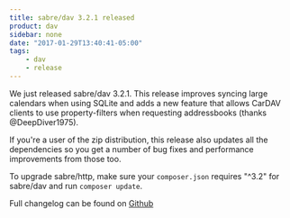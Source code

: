 ```yaml
---
title: sabre/dav 3.2.1 released
product: dav 
sidebar: none
date: "2017-01-29T13:40:41-05:00"
tags:
    - dav 
    - release
---
```


We just released sabre/dav 3.2.1. This release improves syncing large calendars
when using SQLite and adds a new feature that allows CarDAV clients to use
property-filters when requesting addressbooks (thanks @DeepDiver1975).

If you're a user of the zip distribution, this release also updates all the
dependencies so you get a number of bug fixes and performance improvements from
those too.

To upgrade sabre/http, make sure your `composer.json` requires "^3.2" for
sabre/dav and run `composer update`.

Full changelog can be found on [Github][1]

[1]: https://github.com/fruux/sabre-dav/blob/3.2.1/CHANGELOG.md
